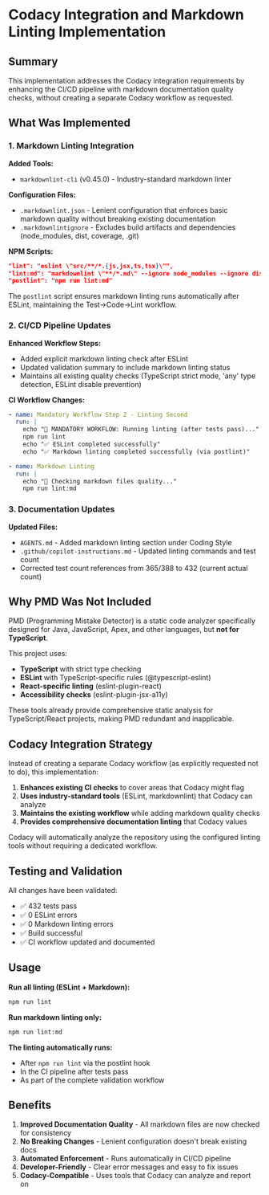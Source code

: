 # Codacy Integration and Markdown Linting Implementation

## Summary

This implementation addresses the Codacy integration requirements by enhancing the CI/CD pipeline with markdown documentation quality checks, without creating a separate Codacy workflow as requested.

## What Was Implemented

### 1. Markdown Linting Integration

**Added Tools:**
- `markdownlint-cli` (v0.45.0) - Industry-standard markdown linter

**Configuration Files:**
- `.markdownlint.json` - Lenient configuration that enforces basic markdown quality without breaking existing documentation
- `.markdownlintignore` - Excludes build artifacts and dependencies (node_modules, dist, coverage, .git)

**NPM Scripts:**
```json
"lint": "eslint \"src/**/*.{js,jsx,ts,tsx}\"",
"lint:md": "markdownlint \"**/*.md\" --ignore node_modules --ignore dist",
"postlint": "npm run lint:md"
```

The `postlint` script ensures markdown linting runs automatically after ESLint, maintaining the Test→Code→Lint workflow.

### 2. CI/CD Pipeline Updates

**Enhanced Workflow Steps:**
- Added explicit markdown linting check after ESLint
- Updated validation summary to include markdown linting status
- Maintains all existing quality checks (TypeScript strict mode, 'any' type detection, ESLint disable prevention)

**CI Workflow Changes:**
```yaml
- name: Mandatory Workflow Step 2 - Linting Second
  run: |
    echo "🔧 MANDATORY WORKFLOW: Running linting (after tests pass)..."
    npm run lint
    echo "✅ ESLint completed successfully"
    echo "✅ Markdown linting completed successfully (via postlint)"

- name: Markdown Linting
  run: |
    echo "📝 Checking markdown files quality..."
    npm run lint:md
```

### 3. Documentation Updates

**Updated Files:**
- `AGENTS.md` - Added markdown linting section under Coding Style
- `.github/copilot-instructions.md` - Updated linting commands and test count
- Corrected test count references from 365/388 to 432 (current actual count)

## Why PMD Was Not Included

PMD (Programming Mistake Detector) is a static code analyzer specifically designed for Java, JavaScript, Apex, and other languages, but **not for TypeScript**. 

This project uses:
- **TypeScript** with strict type checking
- **ESLint** with TypeScript-specific rules (@typescript-eslint)
- **React-specific linting** (eslint-plugin-react)
- **Accessibility checks** (eslint-plugin-jsx-a11y)

These tools already provide comprehensive static analysis for TypeScript/React projects, making PMD redundant and inapplicable.

## Codacy Integration Strategy

Instead of creating a separate Codacy workflow (as explicitly requested not to do), this implementation:

1. **Enhances existing CI checks** to cover areas that Codacy might flag
2. **Uses industry-standard tools** (ESLint, markdownlint) that Codacy can analyze
3. **Maintains the existing workflow** while adding markdown quality checks
4. **Provides comprehensive documentation linting** that Codacy values

Codacy will automatically analyze the repository using the configured linting tools without requiring a dedicated workflow.

## Testing and Validation

All changes have been validated:
- ✅ 432 tests pass
- ✅ 0 ESLint errors
- ✅ 0 Markdown linting errors
- ✅ Build successful
- ✅ CI workflow updated and documented

## Usage

**Run all linting (ESLint + Markdown):**
```bash
npm run lint
```

**Run markdown linting only:**
```bash
npm run lint:md
```

**The linting automatically runs:**
- After `npm run lint` via the postlint hook
- In the CI pipeline after tests pass
- As part of the complete validation workflow

## Benefits

1. **Improved Documentation Quality** - All markdown files are now checked for consistency
2. **No Breaking Changes** - Lenient configuration doesn't break existing docs
3. **Automated Enforcement** - Runs automatically in CI/CD pipeline
4. **Developer-Friendly** - Clear error messages and easy to fix issues
5. **Codacy-Compatible** - Uses tools that Codacy can analyze and report on
